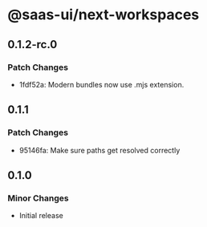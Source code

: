 # @saas-ui/next-workspaces

## 0.1.2-rc.0

### Patch Changes

- 1fdf52a: Modern bundles now use .mjs extension.

## 0.1.1

### Patch Changes

- 95146fa: Make sure paths get resolved correctly

## 0.1.0

### Minor Changes

- Initial release
